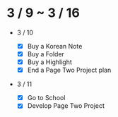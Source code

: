 # 3 / 9 ~ 3 / 16

- 3 / 10

  - [x] Buy a Korean Note
  - [x] Buy a Folder
  - [x] Buy a Highlight
  - [x] End a Page Two Project plan

- 3 / 11

  - [x] Go to School
  - [x] Develop Page Two Project
